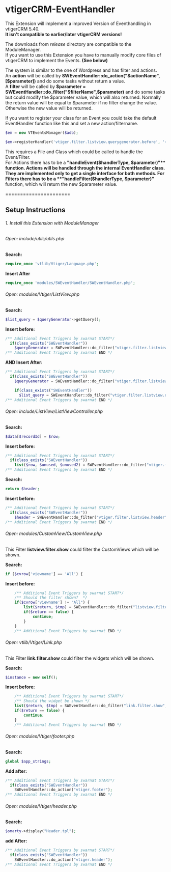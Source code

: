 vtigerCRM-EventHandler
======================

This Extension will implement a improved Version of Eventhandling in vtigerCRM 5.40.  
**It isn't compatible to earlier/later vtigerCRM versions!**

The downloads from *release* directory are compatible to the ModuleManager.   
If you want to use this Extension you have to manually modify core files of vtigerCRM to implement the Events. **(See below)**

The system is similar to the one of Wordpress and has filter and actions.  
An **action** will be called by **SWEventHandler::do_action("$actionName",[$parameter])** and do some tasks without return a value.  
A **filter** will be called by **$parameter = SWEventHandler::do_filter("$filterName",$parameter)** and do some tasks but could modify the $parameter value, which will also returned. Normally the return value will be equal to $parameter if no filter change the value.
Otherwise the new value will be returned.

If you want to register your class for an Event you could take the default EventHandler function like this and set a new action/filtername.
```php
$em = new VTEventsManager($adb);

$em->registerHandler('vtiger.filter.listview.querygenerator.before', '<handlerFile>', '<handlerClass>');
```

This requires a File and Class which could be called to handle the Event/Filter.  
For Actions there has to be a **"handleEvent($handlerType, $parameter)"** function. Actions will be handled through the internal EventHandler class. They are implemented only to get a single interface for both methods.  
For Filters there has to be a **"handleFilter($handlerType, $parameter)"** function, which will return the new $parameter value.  

======================
## Setup Instructions

###### 1. Install this Extension with ModuleManager

###### Open: include/utils/utils.php  

**Search:**  
```php
require_once 'vtlib/Vtiger/Language.php';
```
**Insert After**  
```php
require_once 'modules/SWEventHandler/SWEventHandler.php';
```

###### Open: modules/Vtiger/ListView.php

**Search:**  
```php
$list_query = $queryGenerator->getQuery();
```
**Insert before:**  
```php
/** Additional Event Triggers by swarnat START*/
  if(class_exists("SWEventHandler")) 
    $queryGenerator = SWEventHandler::do_filter("vtiger.filter.listview.querygenerator.before", $queryGenerator);
/** Additional Event Triggers by swarnat END */
```
**AND Insert After:**  
```php
/** Additional Event Triggers by swarnat START*/
  if(class_exists("SWEventHandler")) 
    $queryGenerator = SWEventHandler::do_filter("vtiger.filter.listview.querygenerator.after", $queryGenerator);

	if(class_exists("SWEventHandler"))
      $list_query = SWEventHandler::do_filter("vtiger.filter.listview.querygenerator.query", $list_query);
/** Additional Event Triggers by swarnat END */

```

###### Open: include/ListView/ListViewController.php  

**Search:**  
```php
$data[$recordId] = $row;
```
**Insert before:**  
```php
/** Additional Event Triggers by swarnat START*/
  if(class_exists("SWEventHandler")) 
    list($row, $unused, $unused2) = SWEventHandler::do_filter("vtiger.filter.listview.render", array($row, $this->db->query_result_rowdata($result, $i), $recordId));
/** Additional Event Triggers by swarnat END */
```

**Search:**  
```php
return $header;
```
**Insert before:**  
```php
/** Additional Event Triggers by swarnat START*/
  if(class_exists("SWEventHandler")) 
    $header = SWEventHandler::do_filter("vtiger.filter.listview.header", $header);
/** Additional Event Triggers by swarnat END */
```

###### Open: modules/CustomView/CustomView.php

This Filter **listview.filter.show** could filter the CustomViews which will be shown.

**Search:**
```php
if ($cvrow['viewname'] == 'All') {
```

**Insert before:**
```php
	/** Additional Event Triggers by swarnat START*/
	/** Should the filter shown?  */
	if($cvrow['viewname'] != "All") {
		list($return, $tmp) = SWEventHandler::do_filter("listview.filter.show", array(true, $cvrow));
		if($return == false) {
			continue;
		}
	}
	/** Additional Event Triggers by swarnat END */
```

###### Open: vtlib/Vtiger/Link.php

This Filter **link.filter.show** could filter the widgets which will be shown.

**Search:**
```php
$instance = new self();
```

**Insert before:**
```php
	/** Additional Event Triggers by swarnat START*/
	/** Should the widget be shown */
	list($return, $tmp) = SWEventHandler::do_filter("link.filter.show", array(true, $row, $type, $parameters));
	if($return == false) {
		continue;
	}
	/** Additional Event Triggers by swarnat END */
```


###### Open: modules/Vtiger/footer.php  

**Search:**  
```php
global $app_strings;
```
**Add after:**  
```php
/** Additional Event Triggers by swarnat START*/
  if(class_exists("SWEventHandler")) 
    SWEventHandler::do_action("vtiger.footer");
/** Additional Event Triggers by swarnat END */
```
###### Open: modules/Vtiger/header.php

**Search:**  
```php
$smarty->display("Header.tpl");
```
**add After:**  
```php
/** Additional Event Triggers by swarnat START*/
  if(class_exists("SWEventHandler")) 
    SWEventHandler::do_action("vtiger.header");
/** Additional Event Triggers by swarnat END */
```
